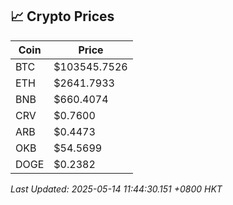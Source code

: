## 📈 Crypto Prices

| Coin | Price |
| ---- | ----- |
| BTC | $103545.7526 |
| ETH | $2641.7933 |
| BNB | $660.4074 |
| CRV | $0.7600 |
| ARB | $0.4473 |
| OKB | $54.5699 |
| DOGE | $0.2382 |

_Last Updated: 2025-05-14 11:44:30.151 +0800 HKT_